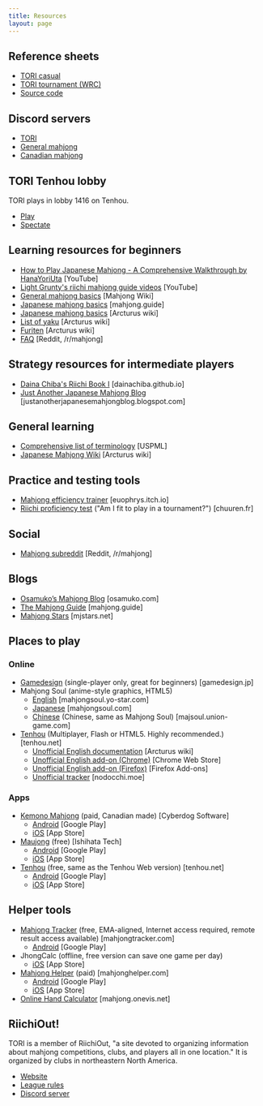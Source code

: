 ```yaml
---
title: Resources
layout: page
---
```


## Reference sheets

* [TORI casual](https://github.com/toronto-riichi-club/reference-sheet/releases/download/v1.3.0/riichi-refsheet-1.3.0.pdf)
* [TORI tournament (WRC)](https://github.com/toronto-riichi-club/reference-sheet/releases/download/v1.3.0/wrc-refsheet-1.3.0.pdf)
* [Source code](https://github.com/toronto-riichi-club/reference-sheet)

## Discord servers

* [TORI](https://discord.gg/S4SxKgw)
* [General mahjong](https://discord.gg/NZ4XEVP)
* [Canadian mahjong](https://discord.gg/2Jxy4M5)

## TORI Tenhou lobby

TORI plays in lobby 1416 on Tenhou.

* [Play](http://tenhou.net/0/?L1416)
* [Spectate](http://tenhou.net/0/wg/?L1416)

## Learning resources for beginners

* [How to Play Japanese Mahjong - A Comprehensive Walkthrough by HanaYoriUta](https://www.youtube.com/watch?v=hlnC2rgIPrc) [YouTube]
* [Light Grunty's riichi mahjong guide videos](https://www.youtube.com/channel/UC2E_GfC7EwgBrYtbDzonZew) [YouTube]
* [General mahjong basics](http://mahjong.wikidot.com/basic-rules) [Mahjong Wiki]
* [Japanese mahjong basics](https://mahjong.guide/a-beginners-guide-to-riichi-mahjong/) [mahjong.guide]
* [Japanese mahjong basics](http://arcturus.su/wiki/Japanese_mahjong) [Arcturus wiki]
* [List of yaku](http://arcturus.su/wiki/List_of_yaku) [Arcturus wiki]
* [Furiten](http://arcturus.su/wiki/Furiten) [Arcturus wiki]
* [FAQ](https://reddit.com/r/Mahjong/comments/cdg75k/riichi_japanese_mahjong_faq/) [Reddit, /r/mahjong]

## Strategy resources for intermediate players

* [Daina Chiba's Riichi Book I](https://dainachiba.github.io/RiichiBooks/) [dainachiba.github.io]
* [Just Another Japanese Mahjong Blog](http://justanotherjapanesemahjongblog.blogspot.com/) [justanotherjapanesemahjongblog.blogspot.com]

## General learning

* [Comprehensive list of terminology](http://uspml.com/documents/japanese_mahjong_guide_v103.pdf) [USPML]
* [Japanese Mahjong Wiki](http://arcturus.su/wiki/) [Arcturus wiki]

## Practice and testing tools

* [Mahjong efficiency trainer](https://euophrys.itch.io/mahjong-efficiency-trainer) [euophrys.itch.io]
* [Riichi proficiency test](http://www.chuuren.fr/vrac/test/?ln=en) ("Am I fit to play in a tournament?") [chuuren.fr]

## Social

* [Mahjong subreddit](https://www.reddit.com/r/mahjong) [Reddit, /r/mahjong]

## Blogs

* [Osamuko’s Mahjong Blog](https://osamuko.com/) [osamuko.com]
* [The Mahjong Guide](https://mahjong.guide/) [mahjong.guide]
* [Mahjong Stars](https://www.mjstars.net/) [mjstars.net]

## Places to play

### Online

* [Gamedesign](https://www.gamedesign.jp/flash/mahjong/mahjong_e.html) (single-player only, great for beginners) [gamedesign.jp]
* Mahjong Soul (anime-style graphics, HTML5)
  * [English](https://mahjongsoul.yo-star.com/) [mahjongsoul.yo-star.com]
  * [Japanese](https://mahjongsoul.com/) [mahjongsoul.com]
  * [Chinese](http://majsoul.union-game.com/) (Chinese, same as Mahjong Soul) [majsoul.union-game.com]
* [Tenhou](http://tenhou.net/0) (Multiplayer, Flash or HTML5. Highly recommended.) [tenhou.net]
  * [Unofficial English documentation](http://arcturus.su/tenhou/) [Arcturus wiki]
  * [Unofficial English add-on (Chrome)](https://chrome.google.com/webstore/detail/tenhou-english-ui/cbomnmkpjmleifejmnjhfnfnpiileiin) [Chrome Web Store]
  * [Unofficial English add-on (Firefox)](https://addons.mozilla.org/en-US/firefox/addon/tenhou-english) [Firefox Add-ons]
  * [Unofficial tracker](https://nodocchi.moe/) [nodocchi.moe]

### Apps

* [Kemono Mahjong](http://cyberdog.ca/kemono-mahjong/) (paid, Canadian made) [Cyberdog Software]
  * [Android](https://play.google.com/store/apps/details?id=com.kemonomahjong.app&hl=en_CA) [Google Play]
  * [iOS](https://apps.apple.com/ca/app/kemono-mahjong/id1207602683) [App Store]
* [Maujong](http://www.ishihata-tech.com/) (free) [Ishihata Tech]
  * [Android](https://play.google.com/store/apps/details?id=com.ishihata_tech.android.mj2) [Google Play]
  * [iOS](https://itunes.apple.com/ca/app/maujong!/id731784043) [App Store]
* [Tenhou](http://tenhou.net/) (free, same as the Tenhou Web version) [tenhou.net]
  * [Android](https://play.google.com/store/apps/details?id=net.tenhou.WebBrowser20161220&hl=en_US) [Google Play]
  * [iOS](https://itunes.apple.com/ca/app/tian-feng/id1187938169) [App Store]

## Helper tools

* [Mahjong Tracker](https://mahjongtracker.com/) (free, EMA-aligned, Internet access required, remote result access available) [mahjongtracker.com]
  * [Android](https://play.google.com/store/apps/details?id=com.mahjongtracker.androidapp) [Google Play]
* JhongCalc (offline, free version can save one game per day)
  * [iOS](https://itunes.apple.com/ca/app/jhongcalc/id1067494143?mt=8) [App Store]
* [Mahjong Helper](http://www.mahjonghelper.com/) (paid) [mahjonghelper.com]
  * [Android](https://play.google.com/store/apps/details?id=com.mahjonghelper.android) [Google Play]
  * [iOS](http://itunes.apple.com/lv/app/mahjong-helper/id380864349?mt=8) [App Store]
* [Online Hand Calculator](http://mahjong.onevis.net/) [mahjong.onevis.net]

## RiichiOut!

TORI is a member of RiichiOut, "a site devoted to organizing information about mahjong competitions, clubs, and players all in one location." It is organized by clubs in northeastern North America.

* [Website](http://riichiout.com/)
* [League rules](https://riichiout.com/league)
* [Discord server](https://discord.gg/WEjmwQk)
